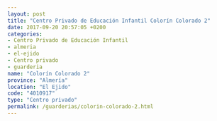 ```yaml
---
layout: post
title: "Centro Privado de Educación Infantil Colorín Colorado 2"
date: 2017-09-20 20:57:05 +0200
categories:
- Centro Privado de Educación Infantil
- almeria
- el-ejido
- Centro privado
- guarderia
name: "Colorín Colorado 2"
province: "Almería"
location: "El Ejido"
code: "4010917"
type: "Centro privado"
permalink: /guarderias/colorin-colorado-2.html
---
```

